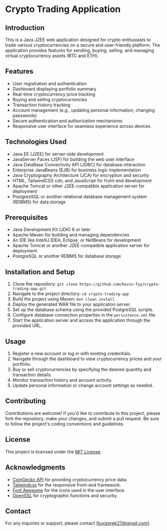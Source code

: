 # Crypto Trading Application

## Introduction
This is a Java J2EE web application designed for crypto enthusiasts to trade various cryptocurrencies on a secure and user-friendly platform. The application provides features for sending, buying, selling, and managing virtual cryptocurrency assets (BTC and ETH).

## Features
- User registration and authentication
- Dashboard displaying portfolio summary
- Real-time cryptocurrency price tracking
- Buying and selling cryptocurrencies
- Transaction history tracking
- Account management (e.g., updating personal information, changing passwords)
- Secure authentication and authorization mechanisms
- Responsive user interface for seamless experience across devices

## Technologies Used
- Java EE (J2EE) for server-side development
- JavaServer Faces (JSF) for building the web user interface
- Java DataBase Connectivity API (JDBC) for database interaction
- Enterprise JavaBeans (EJB) for business logic implementation
- Java Cryptography Architecture (JCA) for encryption and security
- HTML, TailwindCSS cdn, and JavaScript for front-end development
- Apache Tomcat or other J2EE-compatible application server for deployment
- PostgresSQL or another relational database management system (RDBMS) for data storage

## Prerequisites
- Java Development Kit (JDK) 8 or later
- Apache Maven for building and managing dependencies
- An IDE like IntelliJ IDEA, Eclipse, or NetBeans for development
- Apache Tomcat or another J2EE-compatible application server for deployment
- PostgreSQL or another RDBMS for database storage

## Installation and Setup
1. Clone the repository: `git clone https://github.com/Kevin-Tyy/crypto-trading-app.git`
2. Navigate to the project directory: `cd crypto-trading-app`
3. Build the project using Maven: `mvn clean install`
4. Deploy the generated WAR file to your application server.
5. Set up the database schema using the provided PostgreSQL scripts.
6. Configure database connection properties in the `persistence.xml` file.
7. Start the application server and access the application through the provided URL.

## Usage
1. Register a new account or log in with existing credentials.
2. Navigate through the dashboard to view cryptocurrency prices and your portfolio.
3. Buy or sell cryptocurrencies by specifying the desired quantity and transaction details.
4. Monitor transaction history and account activity.
5. Update personal information or change account settings as needed.

## Contributing
Contributions are welcome! If you'd like to contribute to this project, please fork the repository, make your changes, and submit a pull request. Be sure to follow the project's coding conventions and guidelines.

## License
This project is licensed under the [MIT License](LICENSE).

## Acknowledgments
- [CoinGecko API](https://www.coingecko.com/en/api) for providing cryptocurrency price data.
- [Tailwindcss](https://tailwindcss.com/) for the responsive front-end framework.
- [Font Awesome](https://fontawesome.com/) for the icons used in the user interface.
- [OpenSSL](https://www.openssl.org/) for cryptographic functions and security.

## Contact
For any inquiries or support, please contact [tuyizerek27@gmail.com].
